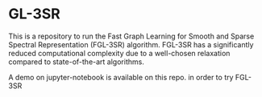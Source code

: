 # GL-3SR

This is a repository to run the Fast Graph Learning for Smooth and Sparse Spectral Representation (FGL-3SR) algorithm. FGL-3SR  has a significantly reduced computational complexity due to a well-chosen relaxation compared to state-of-the-art algorithms.

A demo on jupyter-notebook is available on this repo. in order to try FGL-3SR

